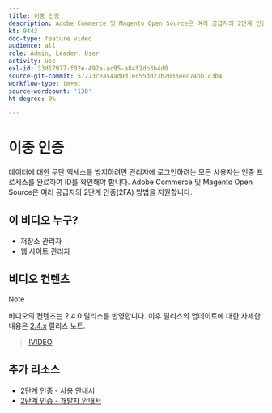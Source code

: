```yaml
---
title: 이중 인증
description: Adobe Commerce 및 Magento Open Source은 여러 공급자의 2단계 인증(2FA) 방법을 지원합니다. 스토어 관리자를 보호하는 데 2단계 인증 기능이 어떻게 도움이 되는지 알아봅니다.
kt: 9443
doc-type: feature video
audience: all
role: Admin, Leader, User
activity: use
exl-id: 33d17977-f02e-492a-ac95-a84f2db3b4d0
source-git-commit: 57273cea54ad0d1ec55dd23b2033eec74bb1c3b4
workflow-type: tm+mt
source-wordcount: '130'
ht-degree: 0%

---
```


# 이중 인증

데이터에 대한 무단 액세스를 방지하려면 관리자에 로그인하려는 모든 사용자는 인증 프로세스를 완료하여 ID를 확인해야 합니다. Adobe Commerce 및 Magento Open Source은 여러 공급자의 2단계 인증(2FA) 방법을 지원합니다.

## 이 비디오 누구?

- 저장소 관리자
- 웹 사이트 관리자

## 비디오 컨텐츠

>[!NOTE]
>
>비디오의 컨텐츠는 2.4.0 릴리스를 반영합니다. 이후 릴리스의 업데이트에 대한 자세한 내용은 [2.4.x](https://devdocs.magento.com/guides/v2.4/release-notes/bk-release-notes.html) 릴리스 노트.

>[!VIDEO](https://video.tv.adobe.com/v/339104?quality=12&learn=on)

## 추가 리소스

- [2단계 인증 - 사용 안내서](https://docs.magento.com/user-guide/stores/security-two-factor-authentication.html)
- [2단계 인증 - 개발자 안내서](https://devdocs.magento.com/guides/v2.4/security/two-factor-authentication.html)
